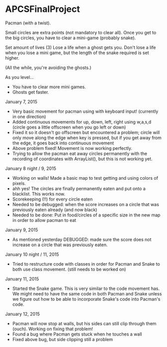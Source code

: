APCSFinalProject
================

Pacman (with a twist).

Small circles are extra points (not mandatory to clear all).
Once you get to the big circles, you have to clear a mini-game (probably snake).

Set amount of lives (3)
Lose a life when a ghost gets you.
Don't lose a life when you lose a mini game, but the length of the snake required is set higher.

(All the while, you're avoiding the ghosts.)

As you level...
- You have to clear more mini games.
- Ghosts get faster.

January 7, 2015
- Very basic movement for pacman using with keyboard input! (currently in one direction)
- Added continuous movements for up, down, left, right using w,a,s,d (circle goes a little offscreen when you go left or down)
- Fixed it so it doesn't go offscreen but encountered a problem; circle will only move along the edge when key is pressed, but if you get away from the edge, it goes back into continuous movement
- Above problem fixed! Movement is now working perfectly.
- Trying to allow the pacman eat away circles permanently with the recording of coordinates with ArrayList<Integer>(), but this is not working yet.

January 8 night / 9, 2015
- Working on walls! Made a basic map to test getting and using colors of pixels.
- ahh yes! The circles are finally permanently eaten and put onto a blacklist. This works now.
- Scorekeeping (!!) for every circle eaten
- Needed to be debugged: when the score increases on a circle that was previously eaten already (and now black)
- Needed to be done: Put in food/circles of a specific size in the new map in order to allow pacman to eat

January 9, 2015
- As mentioned yesterday DEBUGGED: made sure the score does not increase on a circle that was previously eaten. 

January 10 night / 11, 2015
- Tried to restructure code with classes in order for Pacman and Snake to both use class movement. (still needs to be worked on)

January 11, 2015
- Started the Snake game. This is very similar to the code movement has. We might need to have the same code in both Pacman and Snake unless we figure out how to be able to incorporate Snake's code into Pacman's code.

January 12, 2015
- Pacman will now stop at walls, but his sides can still clip through them (ouch). Working on fixing that problem!
- Found a bug where Pacman gets stuck when he touches a wall
- Fixed above bug, but side clipping still a problem
